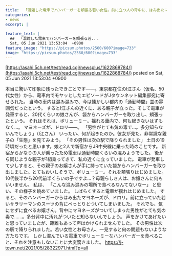 ```yaml
---
title:  「混雑した電車でハンバーガーを頬張る若い女性。前に立つ人の背中に、はみ出たマヨネーズがベッタリついて...」(東京都・50代女性)  
categories:
- news
excerpt: |
  
feature_text: |
  ##  「混雑した電車でハンバーガーを頬張る若...
  Sat, 05 Jun 2021 13:53:04  +0900
feature_image: "https://picsum.photos/2560/600?image=733"
image: "https://picsum.photos/2560/600?image=733"
---
```


[https://asahi.5ch.net/test/read.cgi/newsplus/1622868784/](https://asahi.5ch.net/test/read.cgi/newsplus/1622868784/)
posted on Sat, 05 Jun 2021 13:53:04  +0900

<!--more-->

本当に驚いて印象に残ったできごとです——。東京都在住のI江さん（仮名、50代女性）から、電車内でモヤッとしたエピソードがJタウンネット編集部宛に寄せられた。 当時の車内は混み混みで、今は懐かしい都内の「通勤時間」並の雰囲気だったという。 するとI江さんの近くに、ある親子が立った。そして電車が発車すると、20代くらいの娘さんが、袋からハンバーガーを取り出し、頬張ったという。 それはそれは、ボリューミー。揺れる車内で、何も起きないはずもなく...。 マヨネーズが、ドロリ——。 「男性がとても気の毒で...。多分知らないんでしょう」（I江さん） いったい、何が起きたのか。彼女が見た、非常識な親子の「生態」を見てみよう。 「その男性は次の駅で降りられました」 土日の19時頃だったと思います。娘と2人で新宿からJR中央線に乗った時のことです。 新宿からかなりの人が乗ったため電車は通勤時間くらいの混みようでした。 後から同じような親子が1組乗ってきて、私の近くに立っていました。 電車が発車して少しすると、その親子のお嬢さんが手に持っていた袋からハンバーガーを取り出しました。とてもおいしそうで、ボリューミー。それを頬張りはじめました。 10代後半から20代前半くらいの子ですよ...？母親らしき人は、お嬢さんに何もいいません。 私は、 「こんな混み混みの場所で食べるなんてないなー」 と思い、その様子を眺めていました。 しばらくすると電車が揺れはじめました。 すると、そのハンバーガーからはみ出たマヨネーズが、ドロリ。前に立っていた若いサラリーマンのスーツの背にべっとりとついてしまいました。 それでも、気にせずに食べるお嬢さん。背中にマヨネーズがついてしまった男性がとても気の毒で......。多分背中に汚れがついたと知らないんでしょう。 声をかけてあげたいと思っていましたが、距離もあって声はかけられませんでした。 その男性は次の駅で降りられました。若い女性とお母さん、一見すると何の問題もないような方たちです。 しかし混んでいる電車でボリューミーなハンバーガーを食べること、それを注意もしないことに大変驚きました。 https://j-town.net/2021/05/28322971.html?p=all

